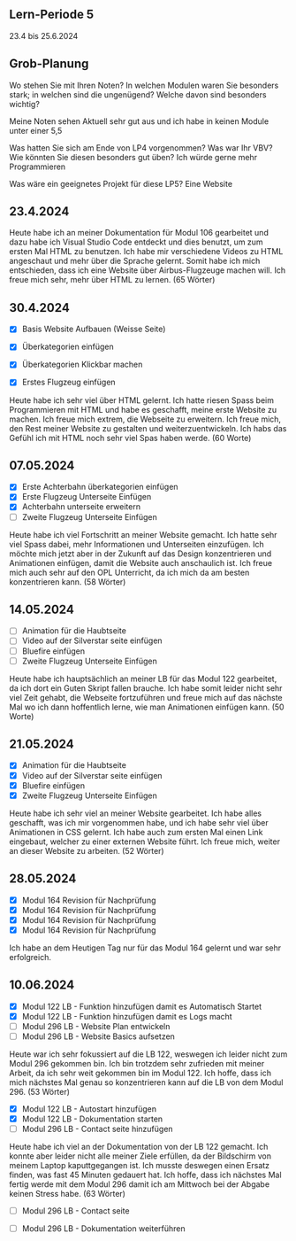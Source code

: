 ## Lern-Periode 5
23.4 bis 25.6.2024

## Grob-Planung
Wo stehen Sie mit Ihren Noten? In welchen Modulen waren Sie besonders stark; in welchen sind die ungenügend? Welche davon sind besonders wichtig?

Meine Noten sehen Aktuell sehr gut aus und ich habe in keinen Module unter einer 5,5

Was hatten Sie sich am Ende von LP4 vorgenommen? Was war Ihr VBV? Wie könnten Sie diesen besonders gut üben?
Ich würde gerne mehr Programmieren

Was wäre ein geeignetes Projekt für diese LP5?
Eine Website

## 23.4.2024
Heute habe ich an meiner Dokumentation für Modul 106 gearbeitet und dazu habe ich Visual Studio Code entdeckt und dies benutzt, um zum ersten Mal HTML zu benutzen. Ich habe mir verschiedene Videos zu HTML angeschaut und mehr über die Sprache gelernt. Somit habe ich mich entschieden, dass ich eine Website über Airbus-Flugzeuge machen will. Ich freue mich sehr, mehr über HTML zu lernen. (65 Wörter)

## 30.4.2024
- [X] Basis Website Aufbauen (Weisse Seite)
- [X] Überkategorien einfügen
- [X] Überkategorien Klickbar machen
- [X] Erstes Flugzeug einfügen

      

Heute habe ich sehr viel über HTML gelernt. Ich hatte riesen Spass beim Programmieren mit HTML und habe es geschafft, meine erste Website zu machen. Ich freue mich extrem, die Webseite zu erweitern. Ich freue mich, den Rest meiner Website zu gestalten und weiterzuentwickeln. Ich habs das Gefühl ich mit HTML noch sehr viel Spas haben werde. (60 Worte)

## 07.05.2024
- [X] Erste Achterbahn überkategorien einfügen
- [X] Erste Flugzeug Unterseite Einfügen
- [X] Achterbahn unterseite erweitern
- [ ] Zweite Flugzeug Unterseite Einfügen

Heute habe ich viel Fortschritt an meiner Website gemacht. Ich hatte sehr viel Spass dabei, mehr Informationen und Unterseiten einzufügen. Ich möchte mich jetzt aber in der Zukunft auf das Design konzentrieren und Animationen einfügen, damit die Website auch anschaulich ist. Ich freue mich auch sehr auf den OPL Unterricht, da ich mich da am besten konzentrieren kann. (58 Wörter)

## 14.05.2024
- [ ] Animation für die Haubtseite
- [ ] Video auf der Silverstar seite einfügen
- [ ] Bluefire einfügen
- [ ] Zweite Flugzeug Unterseite Einfügen

Heute habe ich hauptsächlich an meiner LB für das Modul 122 gearbeitet, da ich dort ein Guten Skript fallen brauche. Ich habe somit leider nicht sehr viel Zeit gehabt, die Webseite fortzuführen und freue mich auf das nächste Mal wo ich dann hoffentlich lerne, wie man Animationen einfügen kann. (50 Worte)

## 21.05.2024
- [X] Animation für die Haubtseite
- [X] Video auf der Silverstar seite einfügen
- [X] Bluefire einfügen
- [X] Zweite Flugzeug Unterseite Einfügen

Heute habe ich sehr viel an meiner Website gearbeitet. Ich habe alles geschafft, was ich mir vorgenommen habe, und ich habe sehr viel über Animationen in CSS gelernt. Ich habe auch zum ersten Mal einen Link eingebaut, welcher zu einer externen Website führt. Ich freue mich, weiter an dieser Website zu arbeiten. (52 Wörter)

## 28.05.2024
- [X] Modul 164 Revision für Nachprüfung
- [X] Modul 164 Revision für Nachprüfung
- [X] Modul 164 Revision für Nachprüfung
- [X] Modul 164 Revision für Nachprüfung

Ich habe an dem Heutigen Tag nur für das Modul 164 gelernt und war sehr erfolgreich.

## 10.06.2024
- [x] Modul 122 LB - Funktion hinzufügen damit es Automatisch Startet
- [x] Modul 122 LB - Funktion hinzufügen damit es Logs macht
- [ ] Modul 296 LB - Website Plan entwickeln
- [ ] Modul 296 LB - Website Basics aufsetzen

Heute war ich sehr fokussiert auf die LB 122, weswegen ich leider nicht zum Modul 296 gekommen bin. Ich bin trotzdem sehr zufrieden mit meiner Arbeit, da ich sehr weit gekommen bin im Modul 122. Ich hoffe, dass ich mich nächstes Mal genau so konzentrieren kann auf die LB von dem Modul 296. (53 Wörter)

- [X] Modul 122 LB - Autostart hinzufügen
- [X] Modul 122 LB - Dokumentation starten
- [ ] Modul 296 LB - Contact seite hinzufügen

Heute habe ich viel an der Dokumentation von der LB 122 gemacht. Ich konnte aber leider nicht alle meiner Ziele erfüllen, da der Bildschirm von meinem Laptop kaputtgegangen ist. Ich musste deswegen einen Ersatz finden, was fast 45 Minuten gedauert hat. Ich hoffe, dass ich nächstes Mal fertig werde mit dem Modul 296 damit ich am Mittwoch bei der Abgabe keinen Stress habe. (63 Wörter)

- [ ] Modul 296 LB - Contact seite
- [ ] Modul 296 LB - Dokumentation weiterführen

  
